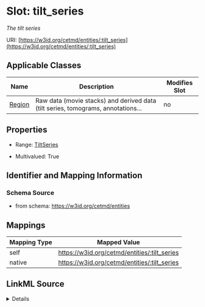 

# Slot: tilt_series


_The tilt series_





URI: [https://w3id.org/cetmd/entities/:tilt_series](https://w3id.org/cetmd/entities/:tilt_series)



<!-- no inheritance hierarchy -->





## Applicable Classes

| Name | Description | Modifies Slot |
| --- | --- | --- |
| [Region](Region.md) | Raw data (movie stacks) and derived data (tilt series, tomograms, annotations... |  no  |







## Properties

* Range: [TiltSeries](TiltSeries.md)

* Multivalued: True





## Identifier and Mapping Information







### Schema Source


* from schema: https://w3id.org/cetmd/entities




## Mappings

| Mapping Type | Mapped Value |
| ---  | ---  |
| self | https://w3id.org/cetmd/entities/:tilt_series |
| native | https://w3id.org/cetmd/entities/:tilt_series |




## LinkML Source

<details>
```yaml
name: tilt_series
description: The tilt series
from_schema: https://w3id.org/cetmd/entities
rank: 1000
alias: tilt_series
owner: Region
domain_of:
- Region
range: TiltSeries
multivalued: true

```
</details>